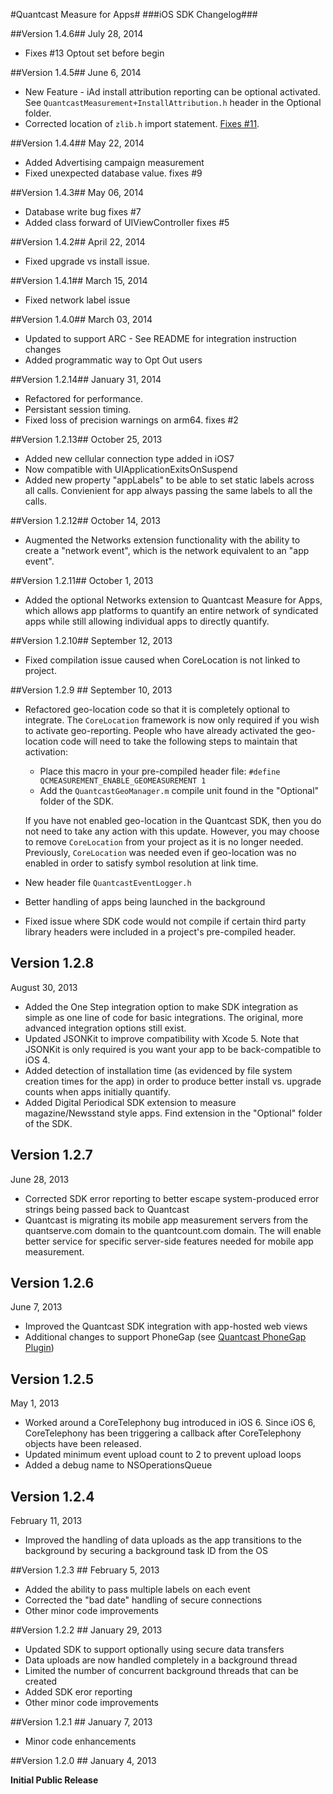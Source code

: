#Quantcast Measure for Apps#
###iOS SDK Changelog###

##Version 1.4.6##
July 28, 2014
* Fixes #13 Optout set before begin
 
##Version 1.4.5##
June 6, 2014
* New Feature - iAd install attribution reporting can be optional activated. See `QuantcastMeasurement+InstallAttribution.h` header in the Optional folder. 
* Corrected location of `zlib.h` import statement. [Fixes #11](https://github.com/quantcast/ios-measurement/issues/11).

##Version 1.4.4##
May 22, 2014
* Added Advertising campaign measurement
* Fixed unexpected database value.  fixes #9

##Version 1.4.3##
May 06, 2014
* Database write bug fixes #7
* Added class forward of UIViewController fixes #5

##Version 1.4.2##
April 22, 2014
* Fixed upgrade vs install issue.

##Version 1.4.1##
March 15, 2014
* Fixed network label issue

##Version 1.4.0##
March 03, 2014
* Updated to support ARC - See README for integration instruction changes
* Added programmatic way to Opt Out users

##Version 1.2.14##
January 31, 2014
* Refactored for performance.
* Persistant session timing.
* Fixed loss of precision warnings on arm64. fixes #2

##Version 1.2.13##
October 25, 2013
* Added new cellular connection type added in iOS7
* Now compatible with UIApplicationExitsOnSuspend
* Added new property "appLabels" to be able to set static labels across all calls.  Convienient for app always passing the same labels to all the calls.

##Version 1.2.12##
October 14, 2013
* Augmented the Networks extension functionality with the ability to create a "network event", which is the network equivalent to an "app event". 

##Version 1.2.11##
October 1, 2013
* Added the optional Networks extension to Quantcast Measure for Apps, which allows app platforms to quantify an entire network of syndicated apps while still allowing individual apps to directly quantify.

##Version 1.2.10##
September 12, 2013

* Fixed compilation issue caused when CoreLocation is not linked to project.

##Version 1.2.9 ##
September 10, 2013
* Refactored geo-location code so that it is completely optional to integrate. The `CoreLocation` framework is now only required if you wish to activate geo-reporting. People who have already activated the geo-location code will need to take the following steps to maintain that activation:
  * Place this macro in your pre-compiled header file: `#define QCMEASUREMENT_ENABLE_GEOMEASUREMENT 1`
  * Add the `QuantcastGeoManager.m` compile unit found in the "Optional" folder of the SDK.
  
  If you have not enabled geo-location in the Quantcast SDK, then you do not need to take any action with this update. However, you may choose to remove `CoreLocation` from your project as it is no longer needed. Previously, `CoreLocation` was needed even if geo-location was no enabled in order to satisfy symbol resolution at link time. 
* New header file `QuantcastEventLogger.h`
* Better handling of apps being launched in the background
* Fixed issue where SDK code would not compile if certain third party library headers were included in a project's pre-compiled header.

## Version 1.2.8 ##
August 30, 2013
* Added the One Step integration option to make SDK integration as simple as one line of code for basic integrations. The original, more advanced integration options still exist.
* Updated JSONKit to improve compatibility with Xcode 5. Note that JSONKit is only required is you want your app to be back-compatible to iOS 4. 
* Added detection of installation time (as evidenced by file system creation times for the app) in order to produce better install vs. upgrade counts when apps initially quantify.
* Added Digital Periodical SDK extension to measure magazine/Newsstand style apps. Find extension in the "Optional" folder of the SDK.

## Version 1.2.7 ##
June 28, 2013
* Corrected SDK error reporting to better escape system-produced error strings being passed back to Quantcast
* Quantcast is migrating its mobile app measurement servers from the quantserve.com domain to the quantcount.com domain. The will enable better service for specific server-side features needed for mobile app measurement.

## Version 1.2.6 ##
June 7, 2013
* Improved the Quantcast SDK integration with app-hosted web views
* Additional changes to support PhoneGap (see [Quantcast PhoneGap Plugin](https://github.com/quantcast/phonegap-measurement))

## Version 1.2.5 ##
May 1, 2013
* Worked around a CoreTelephony bug introduced in iOS 6. Since iOS 6, CoreTelephony has been triggering a callback after CoreTelephony objects have been released.
* Updated minimum event upload count to 2 to prevent upload loops
* Added a debug name to NSOperationsQueue

## Version 1.2.4 ##
February 11, 2013
* Improved the handling of data uploads as the app transitions to the background by securing a background task ID from the OS

##Version 1.2.3 ##
February 5, 2013
* Added the ability to pass multiple labels on each event
* Corrected the "bad date" handling of secure connections
* Other minor code improvements

##Version 1.2.2 ##
January 29, 2013
* Updated SDK to support optionally using secure data transfers
* Data uploads are now handled completely in a background thread
* Limited the number of concurrent background threads that can be created
* Added SDK eror reporting
* Other minor code improvements

##Version 1.2.1 ##
January 7, 2013
* Minor code enhancements

##Version 1.2.0 ##
January 4, 2013

**Initial Public Release**